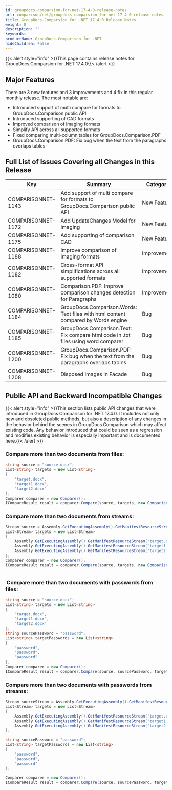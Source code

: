 ```yaml
---
id: groupdocs-comparsion-for-net-17-4-0-release-notes
url: comparison/net/groupdocs-comparsion-for-net-17-4-0-release-notes
title: GroupDocs.Comparsion for .NET 17.4.0 Release Notes
weight: 8
description: ""
keywords: 
productName: GroupDocs.Comparison for .NET
hideChildren: False
---
```

{{< alert style="info" >}}This page contains release notes for GroupDocs.Comparsion for .NET 17.4.0{{< /alert >}}

## Major Features

There are 3 new features and 3 improvements and 4 fix in this regular monthly release. The most notable are:

*   Introduced support of multi compare for formats to GroupDocs.Comparison public API
*   Introduced supporting of CAD formats
*   Improved comparison of Imaging formats
*   Simplify API across all supported formats
*   Fixed comparing multi-column tables for GroupDocs.Comparison.PDF
*   GroupDocs.Comparison.PDF: Fix bug when the text from the paragraphs overlaps tables

## Full List of Issues Covering all Changes in this Release

| Key | Summary | Category |
| --- | --- | --- |
| COMPARISONNET-1143 | Add support of multi compare for formats to GroupDocs.Comparison public API | New Feature |
| COMPARISONNET-1172 | Add UpdateChanges Model for Imaging | New Feature |
| COMPARISONNET-1175 | Add supporting of comparison CAD | New Feature |
| COMPARISONNET-1188 | Improve comparison of Imaging formats | Improvement |
| COMPARISONNET-1182 | Cross-format API simplifications across all supported formats | Improvement |
| COMPARISONNET-1080 | Comparison.PDF: Improve comparison changes detection for Paragraphs | Improvement |
| COMPARISONNET-1184 | GroupDocs.Comparison.Words: Text files with html content compared by Words engine | Bug |
| COMPARISONNET-1185 | GroupDocs.Comparison.Text: Fix compare html code in .txt files using word comparer | Bug |
| COMPARISONNET-1200 | GroupDocs.Comparison.PDF: Fix bug when the text from the paragraphs overlaps tables | Bug |
| COMPARISONNET-1208 | Disposed Images in Facade | Bug |

## Public API and Backward Incompatible Changes

{{< alert style="info" >}}This section lists public API changes that were introduced in GroupDocs.Comparison for .NET 17.4.0. It includes not only new and obsoleted public methods, but also a description of any changes in the behavior behind the scenes in GroupDocs.Comparison which may affect existing code. Any behavior introduced that could be seen as a regression and modifies existing behavior is especially important and is documented here.{{< /alert >}}

### Compare more than two documents from files:

```csharp
string source = "source.docx";
List<string> targets = new List<string>
{
	"target.docx",
	"target1.docx",
	"target2.docx"
};
Comparer comparer = new Comparer();
ICompareResult result = comparer.Compare(source, targets, new ComparisonSettings());

```

### Compare more than two documents from streams:

```csharp
Stream source = Assembly.GetExecutingAssembly().GetManifestResourceStream("source.docx");
List<Stream> targets = new List<Stream>
{
	Assembly.GetExecutingAssembly().GetManifestResourceStream("target.docx"),
	Assembly.GetExecutingAssembly().GetManifestResourceStream("target1.docx"),
	Assembly.GetExecutingAssembly().GetManifestResourceStream("target2.docx")
}; 
Comparer comparer = new Comparer();
ICompareResult result = comparer.Compare(source, targets, new ComparisonSettings());



```

###  Compare more than two documents with passwords from files:

```csharp
string source = "source.docx";
List<string> targets = new List<string>
{
	"target.docx",
	"target1.docx",
	"target2.docx"
};
string sourcePassword = "password";
List<string> targetPasswords = new List<string>
{
	"password",
	"password",
	"password"
};
Comparer comparer = new Comparer();
ICompareResult result = comparer.Compare(source, sourcePassword, targets, targetPasswords, new ComparisonSettings());
```

### Compare more than two documents with passwords from streams:

```csharp
Stream sourceStream = Assembly.GetExecutingAssembly().GetManifestResourceStream("source.docx");
List<Stream> targets = new List<Stream>
{
	Assembly.GetExecutingAssembly().GetManifestResourceStream("target.docx"),
	Assembly.GetExecutingAssembly().GetManifestResourceStream("target1.docx"),
	Assembly.GetExecutingAssembly().GetManifestResourceStream("target2.docx")
}; 

string sourcePassword = "password";
List<string> targetPasswords = new List<string>
{
	"password",
	"password",
	"password"
};

Comparer comparer = new Comparer();
ICompareResult result = comparer.Compare(source, sourcePassword, targets, targetPasswords, new ComparisonSettings());
```

